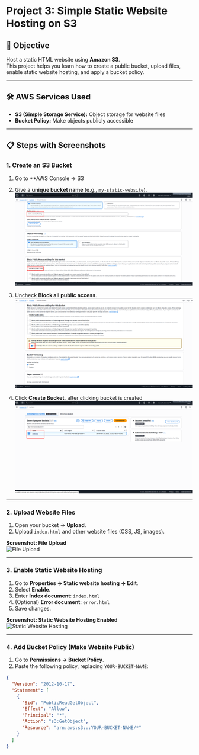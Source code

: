 # Project 3: Simple Static Website Hosting on S3

## 🎯 Objective
Host a static HTML website using **Amazon S3**.  
This project helps you learn how to create a public bucket, upload files, enable static website hosting, and apply a bucket policy.

---

## 🛠️ AWS Services Used
- **S3 (Simple Storage Service):** Object storage for website files  
- **Bucket Policy:** Make objects publicly accessible  

---

## 📋 Steps with Screenshots

### 1. Create an S3 Bucket
1. Go to **AWS Console → S3
2. Give a **unique bucket name** (e.g., `my-static-website`).
  ![Bucket Creation](images/name.png)

3. Uncheck **Block all public access**.  
  ![Bucket Creation](images/ack.png)

4.  Click **Create Bucket**.
   after clicking bucket is created
  ![Bucket Creation](images/d.png)

   
---

### 2. Upload Website Files
1. Open your bucket → **Upload**.  
2. Upload `index.html` and other website files (CSS, JS, images).  

**Screenshot: File Upload**  
![File Upload](images/file-upload.png)

---

### 3. Enable Static Website Hosting
1. Go to **Properties → Static website hosting → Edit**.  
2. Select **Enable**.  
3. Enter **Index document**: `index.html`  
4. (Optional) **Error document**: `error.html`  
5. Save changes.  

**Screenshot: Static Website Hosting Enabled**  
![Static Website Hosting](images/static-website-hosting.png)

---

### 4. Add Bucket Policy (Make Website Public)
1. Go to **Permissions → Bucket Policy**.  
2. Paste the following policy, replacing `YOUR-BUCKET-NAME`:

```json
{
  "Version": "2012-10-17",
  "Statement": [
    {
      "Sid": "PublicReadGetObject",
      "Effect": "Allow",
      "Principal": "*",
      "Action": "s3:GetObject",
      "Resource": "arn:aws:s3:::YOUR-BUCKET-NAME/*"
    }
  ]
}

